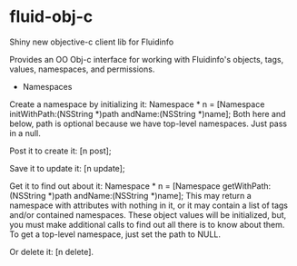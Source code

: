 fluid-obj-c
===========

Shiny new objective-c client lib for Fluidinfo

Provides an OO Obj-c interface for working with Fluidinfo's objects, tags, values, namespaces, and permissions.

* Namespaces

Create a namespace by initializing it:
Namespace * n = [Namespace initWithPath:(NSString *)path andName:(NSString *)name];
Both here and below, path is optional because we have top-level namespaces.  Just pass in a null.

Post it to create it:
[n post];

Save it to update it:
[n update];

Get it to find out about it:
Namespace * n = [Namespace getWithPath:(NSString *)path andName:(NSString *)name];
This may return a namespace with attributes with nothing in it, or it may contain a list of tags and/or contained namespaces.  These object values will be initialized, but, you must make additional calls to find out all there is to know about them.
To get a top-level namespace, just set the path to NULL.

Or delete it:
[n delete].


